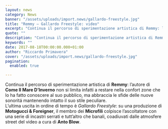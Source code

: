 ```yaml
---
layout: news
category: News
banner: "/assets/uploads/import.news/gallardo-freestyle.jpg"
title: "Remmy – Gallardo Freestyle: video"
excerpt: "Continua il percorso di sperimentazione artistica di Remmy: l’autore di Come Il Mare D’Inverno non si limita infatti a restare nella confort zone che lo ha fatto conoscere al suo pubblico, ma abbraccia le sfide delle nuove sonoritá mantenendo intatto il suo stile peculiare. L’ultima uscita in ordine di tempo è Gallardo Freestyle: su una [&hellip"
quote: ""
description: "Continua il percorso di sperimentazione artistica di Remmy: l’autore di Come Il Mare D’Inverno non si limita infatti a restare nella confort zone che lo ha fatto conoscere al suo pubblico, ma abbraccia le sfide delle nuove sonoritá mantenendo intatto il suo stile peculiare. L’ultima uscita in ordine di tempo è Gallardo Freestyle: su una [&hellip"
keywords: ""
date: 2017-08-18T00:00:00.000+01:00
author: "Riccardo Primavera"
cover: "/assets/uploads/import.news/gallardo-freestyle.jpg"
pagination:
  enabled: true

---
```


Continua il percorso di sperimentazione artistica di **Remmy**: l’autore di **Come Il Mare D’Inverno** non si limita infatti a restare nella confort zone che lo ha fatto conoscere al suo pubblico, ma abbraccia le sfide delle nuove sonoritá mantenendo intatto il suo stile peculiare.  
L’ultima uscita in ordine di tempo è _Gallardo Freestyle_: su una produzione di **Motogucci & Foreigner**, il membro dei **Microfili** colpisce l’ascoltatore con una serie di incastri serrati e tutt’altro che banali, coadiuvati dalle atmosfere street del video a cura di **Anto Blow**.